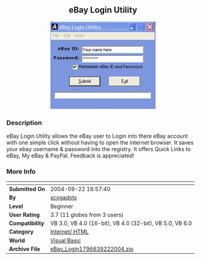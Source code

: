 ﻿<div align="center">

## eBay Login Utility

<img src="PIC2004922175518892.jpg">
</div>

### Description

eBay Login Utility allows the eBay user to Login into there eBay account with one simple click without having to open the internet browser. It saves your ebay username & password into the registry. It offers Quick Links to eBay, My eBay & PayPal. Feedback is appreciated!
 
### More Info
 


<span>             |<span>
---                |---
**Submitted On**   |2004-09-22 16:57:40
**By**             |[scogadots](https://github.com/Planet-Source-Code/PSCIndex/blob/master/ByAuthor/scogadots.md)
**Level**          |Beginner
**User Rating**    |3.7 (11 globes from 3 users)
**Compatibility**  |VB 3\.0, VB 4\.0 \(16\-bit\), VB 4\.0 \(32\-bit\), VB 5\.0, VB 6\.0
**Category**       |[Internet/ HTML](https://github.com/Planet-Source-Code/PSCIndex/blob/master/ByCategory/internet-html__1-34.md)
**World**          |[Visual Basic](https://github.com/Planet-Source-Code/PSCIndex/blob/master/ByWorld/visual-basic.md)
**Archive File**   |[eBay\_Login1796639222004\.zip](https://github.com/Planet-Source-Code/scogadots-ebay-login-utility__1-56310/archive/master.zip)








